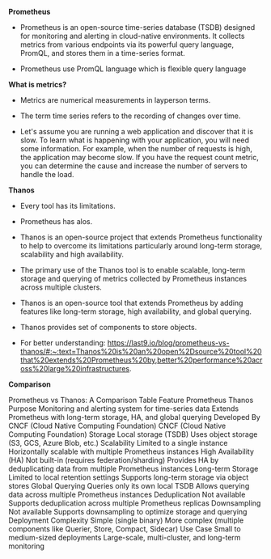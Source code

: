 **Prometheus**

- Prometheus is an open-source time-series database (TSDB) designed for monitoring and alerting in cloud-native environments. It collects metrics from various endpoints via its powerful query language, PromQL, and stores them in a time-series format.

- Prometheus use PromQL language which is flexible query language

**What is metrics?**

- Metrics are numerical measurements in layperson terms.

- The term time series refers to the recording of changes over time.

- Let's assume you are running a web application and discover that it is slow. To learn what is happening with your application, you will need some information. For example, when the number of requests is high, the application may become slow. If you have the request count metric, you can determine the cause and increase the number of servers to handle the load.

**Thanos**

- Every tool has its limitations.

- Prometheus has alos.

- Thanos is an open-source project that extends Prometheus functionality to help to overcome its limitations particularly around long-term storage, scalability and high availability.

- The primary use of the Thanos tool is to enable scalable, long-term storage and querying of metrics collected by Prometheus instances across multiple clusters.

- Thanos is an open-source tool that extends Prometheus by adding features like long-term storage, high availability, and global querying.

- Thanos provides set of components to store objects.

- For better understanding: https://last9.io/blog/prometheus-vs-thanos/#:~:text=Thanos%20is%20an%20open%2Dsource%20tool%20that%20extends%20Prometheus%20by,better%20performance%20across%20large%20infrastructures.

**Comparison**

Prometheus vs Thanos: A Comparison Table
Feature	Prometheus	Thanos
Purpose	Monitoring and alerting system for time-series data	Extends Prometheus with long-term storage, HA, and global querying
Developed By	CNCF (Cloud Native Computing Foundation)	CNCF (Cloud Native Computing Foundation)
Storage	Local storage (TSDB)	Uses object storage (S3, GCS, Azure Blob, etc.)
Scalability	Limited to a single instance	Horizontally scalable with multiple Prometheus instances
High Availability (HA)	Not built-in (requires federation/sharding)	Provides HA by deduplicating data from multiple Prometheus instances
Long-term Storage	Limited to local retention settings	Supports long-term storage via object stores
Global Querying	Queries only its own local TSDB	Allows querying data across multiple Prometheus instances
Deduplication	Not available	Supports deduplication across multiple Prometheus replicas
Downsampling	Not available	Supports downsampling to optimize storage and querying
Deployment Complexity	Simple (single binary)	More complex (multiple components like Querier, Store, Compact, Sidecar)
Use Case	Small to medium-sized deployments	Large-scale, multi-cluster, and long-term monitoring
